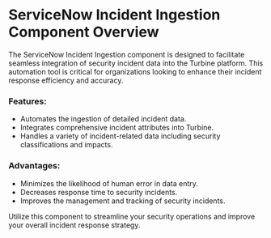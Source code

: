 # ServiceNow Incident Ingestion Component Overview

The ServiceNow Incident Ingestion component is designed to facilitate seamless integration of security incident data into the Turbine platform. This automation tool is critical for organizations looking to enhance their incident response efficiency and accuracy.

### Features:
- Automates the ingestion of detailed incident data.
- Integrates comprehensive incident attributes into Turbine.
- Handles a variety of incident-related data including security classifications and impacts.

### Advantages:
- Minimizes the likelihood of human error in data entry.
- Decreases response time to security incidents.
- Improves the management and tracking of security incidents.

Utilize this component to streamline your security operations and improve your overall incident response strategy.
